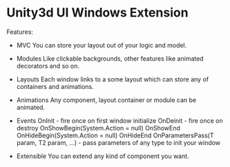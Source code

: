 # Unity3d UI Windows Extension

Features:
- MVC
You can store your layout out of your logic and model.

- Modules
Like clickable backgrounds, other features like animated decorators and so on.

- Layouts
Each window links to a some layout which can store any of containers and animations.

- Animations
Any component, layout container or module can be animated.

- Events
OnInit - fire once on first window initialize
OnDeinit - fire once on destroy
OnShowBegin(System.Action = null)
OnShowEnd
OnHideBegin(System.Action = null)
OnHideEnd
OnParametersPass(T param, T2 param, ...) - pass parameters of any type to init your window

- Extensible
You can extend any kind of component you want.
